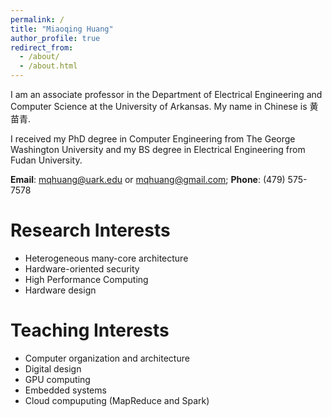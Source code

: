 ```yaml
---
permalink: /
title: "Miaoqing Huang"
author_profile: true
redirect_from: 
  - /about/
  - /about.html
---
```


I am an associate professor in the Department of Electrical Engineering and Computer Science at the University of Arkansas. My name in Chinese is 黄苗青. 

I received my PhD degree in Computer Engineering from The George Washington University and my BS degree in Electrical Engineering from Fudan University.

**Email**: mqhuang@uark.edu or mqhuang@gmail.com; **Phone**: (479) 575-7578

Research Interests
======
* Heterogeneous many-core architecture
* Hardware-oriented security
* High Performance Computing
* Hardware design

Teaching Interests
======
* Computer organization and architecture
* Digital design
* GPU computing
* Embedded systems
* Cloud compuputing (MapReduce and Spark)
